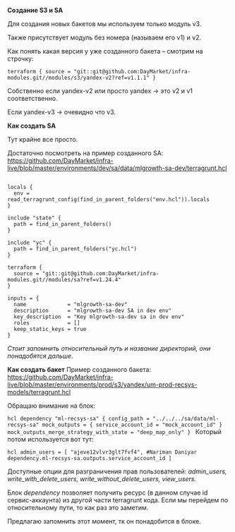 
**Создание S3 и SA**

Для создания новых бакетов мы используем только модуль v3. 

Также присутствует модуль без номера (называем его v1) и v2.

Как понять какая версия у уже созданного бакета – смотрим на строчку:

``
terraform {
  source = "git::git@github.com:DayMarket/infra-modules.git//modules/s3/yandex-v2?ref=v1.1.1"
}
``

Собственно если yandex-v2 или просто yandex → это v2 и v1 соответственно.

Если yandex-v3 → очевидно что v3.

**Как создать SA**

Тут крайне все просто.

Достаточно посмотреть на пример созданного SA: https://github.com/DayMarket/infra-live/blob/master/environments/dev/sa/data/mlgrowth-sa-dev/terragrunt.hcl

```hcl

locals {
  env = read_terragrunt_config(find_in_parent_folders("env.hcl")).locals
}

include "state" {
  path = find_in_parent_folders()
}

include "yc" {
  path = find_in_parent_folders("yc.hcl")
}

terraform {
  source = "git::git@github.com:DayMarket/infra-modules.git//modules/sa?ref=v1.24.4"
}

inputs = {
  name             = "mlgrowth-sa-dev"
  description      = "mlgrowth-sa-dev SA in dev env"
  key_description  = "Key mlgrowth-sa-dev sa in dev env"
  roles            = []
  keep_static_keys = true
}
```




*Стоит запомнить относительный путь и название директорий, они понадобятся дальше.*

**Как создать бакет**
Пример созданного бакета: https://github.com/DayMarket/infra-live/blob/master/environments/prod/s3/yandex/um-prod-recsys-models/terragrunt.hcl 

Обращаю внимание на блок:


``hcl
dependency "ml-recsys-sa" {
  config_path = "../../../sa/data/ml-recsys-sa"
  mock_outputs = {
    service_account_id = "mock_account_id"
  }
  mock_outputs_merge_strategy_with_state = "deep_map_only"
}
``
Который потом используется вот тут:


``hcl
  admin_users = [
    "ajeve12vlvr3glt7fvf4", #Nariman Daniyar
    dependency.ml-recsys-sa.outputs.service_account_id
  ]
  ``
  
Доступные опции для разграничения прав пользователей: 
*admin_users, write_with_delete_users, write_without_delete_users, view_users.*

Блок *dependency* позволяет получить ресурс (в данном случае id сервис-аккаунта) из другой части terragrunt кода. Если мы перейдем по относительному пути, то как раз это заметим.

Предлагаю запомнить этот момент, тк он понадобится в блоке.







